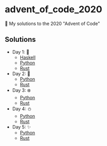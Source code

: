 # advent_of_code_2020
🎅 My solutions to the 2020 "Advent of Code"


## Solutions

* Day 1:  :santa:
    * [Haskell](Day1-9/1.hs)
    * [Python](Day1-9/1.py)
    * [Rust](Day1-9/day1_rs)
* Day 2:  :star2:
    * [Python](Day1-9/2.py)
    * [Rust](Day1-9/day2_rs)
* Day 3:  :snowflake:
    * [Python](Day1-9/3.py)
    * [Rust](Day1-9/day3_rs)
* Day 4:  :snowman:
    * [Python](Day1-9/4.py)
    * [Rust](Day1-9/day4_rs)
* Day 5:  :sparkles:
    * [Python](Day1-9/5.py)
    * [Rust](Day1-9/day5_rs)

